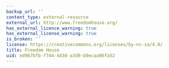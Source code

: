 ```yaml
---
backup_url: ''
content_type: external-resource
external_url: http://www.freedomhouse.org/
has_external_licence_warning: true
has_external_license_warning: true
is_broken: ''
license: https://creativecommons.org/licenses/by-nc-sa/4.0/
title: Freedom House
uid: ed967bfb-f744-4430-a3d9-b9ecaa96fa52
---
```

